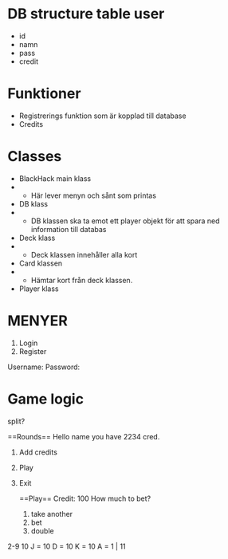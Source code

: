 # DB structure table user
- id
- namn
- pass
- credit

# Funktioner
- Registrerings funktion som är kopplad till database
- Credits

# Classes
- BlackHack main klass
- - Här lever menyn och sånt som printas
- DB klass
- - DB klassen ska ta emot ett player objekt för att spara ned information till databas
- Deck klass
- - Deck klassen innehåller alla kort
- Card klassen
- - Hämtar kort från deck klassen.
- Player klass

# MENYER

1. Login
2. Register 

Username:
Password:

# Game logic
split?

==Rounds==
Hello name you have 2234 cred.
1. Add credits
2. Play
3. Exit

	==Play==
	Credit: 100
	How much to bet?

	1. take another
	2. bet
	3. double


2-9
10
J = 10
D = 10
K = 10
A = 1 | 11
